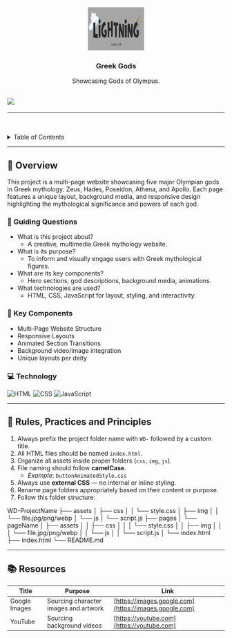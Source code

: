 <a name="readme-top">

<br/>

<br />
<div align="center">
  <a href="https://github.com/kuyagermi18/">
  <!-- TODO: If you want to add logo or banner you can add it here -->
    <img src="./assets/img/logo.png" alt="Nyebe" width="130" height="100">
  </a>
<!-- TODO: Change Title to the name of the title of your Project -->
  <h3 align="center">Greek Gods</h3>
</div>
<!-- TODO: Make a short description -->
<div align="center">
  Showcasing Gods of Olympus.
</div>

<br />

<!-- TODO: Change the zyx-0314 into your github username  -->
<!-- TODO: Change the WD-Template-Project into the same name of your folder -->
![](https://visit-counter.vercel.app/counter.png?page=kuyagermi18/WD-Template-Project)


---

<br />
<br />

<!-- TODO: If you want to add more layers for your readme -->
<details>
  <summary>Table of Contents</summary>
  <ol>
    <li>
      <a href="#overview">Overview</a>
      <ol>
        <li><a href="#key-components">Key Components</a></li>
        <li><a href="#technology">Technology</a></li>
      </ol>
    </li>
    <li><a href="#rules-practices-and-principles">Rules, Practices and Principles</a></li>
    <li><a href="#resources">Resources</a></li>
  </ol>
</details>

---

## 🧠 Overview

<!-- TODO: Replace placeholder text below -->

This project is a multi-page website showcasing five major Olympian gods in Greek mythology: Zeus, Hades, Poseidon, Athena, and Apollo. Each page features a unique layout, background media, and responsive design highlighting the mythological significance and powers of each god.

### 🎯 Guiding Questions

- What is this project about?
  - A creative, multimedia Greek mythology website.
- What is its purpose?
  - To inform and visually engage users with Greek mythological figures.
- What are its key components?
  - Hero sections, god descriptions, background media, animations.
- What technologies are used?
  - HTML, CSS, JavaScript for layout, styling, and interactivity.

### 🧩 Key Components

- Multi-Page Website Structure
- Responsive Layouts
- Animated Section Transitions
- Background video/image integration
- Unique layouts per deity

### 💻 Technology

![HTML](https://img.shields.io/badge/HTML-E34F26?style=for-the-badge&logo=html5&logoColor=white)
![CSS](https://img.shields.io/badge/CSS-1572B6?style=for-the-badge&logo=css3&logoColor=white)
![JavaScript](https://img.shields.io/badge/JavaScript-F7DF1E?style=for-the-badge&logo=javascript&logoColor=white)

---

## 📏 Rules, Practices and Principles

1. Always prefix the project folder name with `WD-` followed by a custom title.
2. All HTML files should be named `index.html`.
3. Organize all assets inside proper folders (`css`, `img`, `js`).
4. File naming should follow **camelCase**.
   - _Example_: `buttonAnimatedStyle.css`
5. Always use **external CSS** — no internal or inline styling.
6. Rename page folders appropriately based on their content or purpose.
7. Follow this folder structure:

WD-ProjectName
├── assets
│ ├── css
│ │ └── style.css
│ ├── img
│ │ └── file.jpg/png/webp
│ └── js
│ └── script.js
├── pages
│ └── pageName
│ ├── assets
│ │ ├── css
│ │ │ └── style.css
│ │ ├── img
│ │ │ └── file.jpg/png/webp
│ │ └── js
│ │ └── script.js
│ └── index.html
├── index.html
└── README.md


---

## 📚 Resources

| Title         | Purpose                               | Link                                                   |
| ------------- | ------------------------------------- | ------------------------------------------------------ |
| Google Images | Sourcing character images and artwork | [https://images.google.com](https://images.google.com) |
| YouTube       | Sourcing background videos            | [https://youtube.com](https://youtube.com)             |

